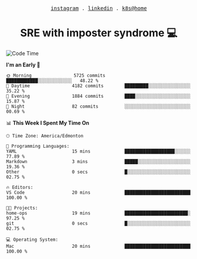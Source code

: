 <p align="center">
  <samp>
    <a href="https://www.instagram.com/lildrunkensmurf/">instagram</a> .
    <a href="https://www.linkedin.com/in/joryirving/">linkedin</a> .
    <a href="https://github.com/joryirving/k3s-home-cluster">k8s@home</a>
  </samp>
</p>

<h1 align="center">
  SRE with imposter syndrome 💻
</h1>

<!--START_SECTION:waka-->
![Code Time](http://img.shields.io/badge/Code%20Time-128%20hrs%2030%20mins-blue)

**I'm an Early 🐤** 

```text
🌞 Morning                5725 commits        ████████████░░░░░░░░░░░░░   48.22 % 
🌆 Daytime                4182 commits        █████████░░░░░░░░░░░░░░░░   35.22 % 
🌃 Evening                1884 commits        ████░░░░░░░░░░░░░░░░░░░░░   15.87 % 
🌙 Night                  82 commits          ░░░░░░░░░░░░░░░░░░░░░░░░░   00.69 % 
```


📊 **This Week I Spent My Time On** 

```text
🕑︎ Time Zone: America/Edmonton

💬 Programming Languages: 
YAML                     15 mins             ███████████████████░░░░░░   77.89 % 
Markdown                 3 mins              █████░░░░░░░░░░░░░░░░░░░░   19.36 % 
Other                    0 secs              █░░░░░░░░░░░░░░░░░░░░░░░░   02.75 % 

🔥 Editors: 
VS Code                  20 mins             █████████████████████████   100.00 % 

🐱‍💻 Projects: 
home-ops                 19 mins             ████████████████████████░   97.25 % 
git                      0 secs              █░░░░░░░░░░░░░░░░░░░░░░░░   02.75 % 

💻 Operating System: 
Mac                      20 mins             █████████████████████████   100.00 % 
```


<!--END_SECTION:waka-->